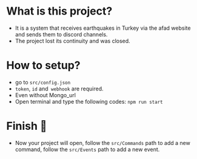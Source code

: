 # What is this project?
- It is a system that receives earthquakes in Turkey via the afad website and sends them to discord channels.
- The project lost its continuity and was closed.

# How to setup?
- go to `src/config.json`
- `token`, `id` and` webhook` are required.
- Even without Mongo_url
- Open terminal and type the following codes: `npm run start`

# Finish 🎉
- Now your project will open, follow the `src/Commands` path to add a new command, follow the `src/Events` path to add a new event.
